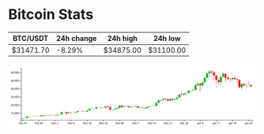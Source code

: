 # Bitcoin Stats

BTC/USDT|24h change|24h high|24h low|
|---|---|---|---|
|$31471.70|-8.29%|$34875.00|$31100.00|

<img src="./chart.svg">

